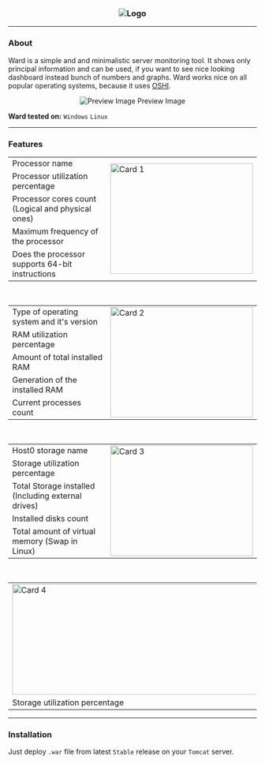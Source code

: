 <h3 align = "center">
    <img src = "https://steamuserimages-a.akamaihd.net/ugc/1012690662470353073/FC58F696881C05DF43E3D45E707E2A35E9176E91/" alt = "Logo" />
</h3>

---

### About

Ward is a simple and and minimalistic server monitoring tool. 
It shows only principal information and can be used, if you want to see nice looking dashboard instead bunch of numbers and graphs.
Ward works nice on all popular operating systems, because it uses [OSHI](https://github.com/oshi/oshi).

<p align = "center">
    <img src = "https://steamuserimages-a.akamaihd.net/ugc/1021700505300814148/E9FD3820605C945DA9C14E5FB6E189D7D36ABA77/" alt = "Preview Image" />
    <h7 align = "center">Preview Image</h7>
</p>

**Ward tested on:** `Windows` `Linux`

---

### Features

<table>
    <tr>
        <td width = "600.5">Processor name</td>
        <td rowspan = "5">
            <img src = "https://steamuserimages-a.akamaihd.net/ugc/1021700505300885710/ECF3044C71DEBE87D06E7017E61D6ABA9735CEF8/" alt = "Card 1" align = "center" width = "289" height = "224" />
        </td>
    </tr>
    <tr>
        <td>Processor utilization percentage</td>
    </tr>
    <tr>
        <td>Processor cores count (Logical and physical ones)</td>
    </tr>
    <tr>
        <td>Maximum frequency of the processor</td>
    </tr>
    <tr>
        <td>Does the processor supports 64-bit instructions</td>
    </tr>
</table>

<br>

<table>
    <tr>
        <td width = "600.5">Type of operating system and it's version</td>
        <td rowspan = "5">
            <img src = "https://steamuserimages-a.akamaihd.net/ugc/1021700505300889331/2708C0302E91CF20B78DBB012878F46EA906FB49/" alt = "Card 2" align = "center" width = "289" height = "224" />
        </td>
    </tr>
    <tr>
        <td>RAM utilization percentage</td>
    </tr>
    <tr>
        <td>Amount of total installed RAM</td>
    </tr>
    <tr>
        <td>Generation of the installed RAM</td>
    </tr>
    <tr>
        <td>Current processes count</td>
    </tr>
</table>

<br>

<table>
    <tr>
        <td width = "600.5">Host0 storage name</td>
        <td rowspan = "5">
            <img src = "https://steamuserimages-a.akamaihd.net/ugc/1021700505300892445/953B8488230DA6316D12D37E2DE1B7B815FB19E7/" alt = "Card 3" align = "center" width = "289" height = "224" />
        </td>
    </tr>
    <tr>
        <td>Storage utilization percentage</td>
    </tr>
    <tr>
        <td>Total Storage installed (Including external drives)</td>
    </tr>
    <tr>
        <td>Installed disks count</td>
    </tr>
    <tr>
        <td>Total amount of virtual memory (Swap in Linux)</td>
    </tr>
</table>

<br>

<table>
    <tr>
        <td width = "600.5">
            <img src = "https://steamuserimages-a.akamaihd.net/ugc/1021700703201509261/E3DF09C892C172B7FC98CD19FBA022BBC1925179/" alt = "Card 4" align = "center" width = "994" height = "224" />
        </td>
    </tr>
    <tr>
        <td>Storage utilization percentage</td>
    </tr>
</table>

---

### Installation
Just deploy `.war` file from latest `Stable` release on your `Tomcat` server.